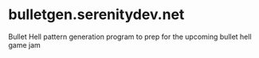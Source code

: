 # bulletgen.serenitydev.net
Bullet Hell pattern generation program to prep for the upcoming bullet hell game jam
